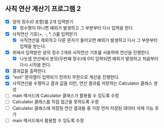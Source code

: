 ## 사칙 연산 계산기 프로그램 2
- [x] 양의 정수(0 포함)를 2개 입력받기
    - [x] 정수형이 아니면 예외가 발생하고 그 부분부터 다시 입력을 한다.
- [x] 사칙연산 기호(+, -, *, /)를 입력받기
    - [x] 사칙연산을 제외하고 다른 문자가 들어오면 예외가 발생하고 다시 그 부분부터 입력을 받는다.
- [x] 위에서 입력받은 양의 정수 2개와 사칙연산 기호를 사용하여 연산을 진행한다.
    - [x] 나눗셈 연산에서 분모(두번째 정수)에 0이 입력되면 예외가 발생하고 처음부터 다시 시작을 한다.
- [x] 결과값을 출력한다.
- [x] "exit" 문자열이 입력되기 전까지 무한으로 계산을 진행한다.
- [x] 사칙연산을 수행하고 결과 값을 리턴, 연산 결과를 저장하는 Calculator 클래스 생성
- [ ] main 메서드에 Calculator 클래스가 활용될 수 있도록 수정
- [ ] Calculator 클래스를 직접 접근을 못하도록 수정
- [ ] Calculator 클래스에 저장된 연산 결과들 중 가장 먼저 저장된 데이터 삭제 기능 추가
- [ ] main 메서드에서 활용할 수 있도록 수정
